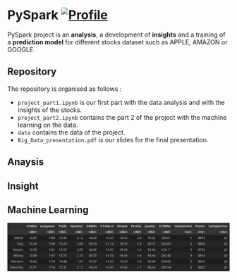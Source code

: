 # PySpark [![Profile][title-img]][profile]

[title-img]:https://img.shields.io/badge/-LAVS-blue
[profile]:https://github.com/LAVS-TM



PySpark project is an **analysis**, a development of **insights** and a training of a **prediction model** for different stocks dataset such as APPLE, AMAZON or GOOGLE.  

## Repository

The repository is organised as follows :

* `project_part1.ipynb` is our first part with the data analysis and with the insights of the stocks.
* `project_part2.ipynb` contains the part 2 of the project with the machine learning on the data.
* `data` contains the data of the project.
* `Big_Data_presentation.pdf` is our slides for the final presentation.


## Anaysis



## Insight


## Machine Learning


<img src="https://github.com/LAVS-TM/RAND/blob/main/readme_images/dataset.png" alt="Dataset">